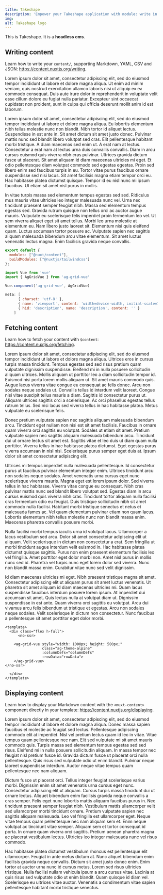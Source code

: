 ```yaml
---
title: Takeshape
description: 'Empower your Takeshape application with module: write in a content/ directory and fetch your Markdown, JSON, YAML and CSV files through a MongoDB like API, acting as a Git-based Headless CMS.'
img: 
alt: Takeshape logo
---
```


This is Takeshape. It is a **headless cms**.

## Writing content

Learn how to write your `content/`, supporting Markdown, YAML, CSV and JSON: https://content.nuxtjs.org/writing.

Lorem ipsum dolor sit amet, consectetur adipiscing elit, sed do eiusmod tempor incididunt ut labore et dolore magna aliqua. Ut enim ad minim veniam, quis nostrud exercitation ullamco laboris nisi ut aliquip ex ea commodo consequat. Duis aute irure dolor in reprehenderit in voluptate velit esse cillum dolore eu fugiat nulla pariatur. Excepteur sint occaecat cupidatat non proident, sunt in culpa qui officia deserunt mollit anim id est laborum.

Lorem ipsum dolor sit amet, consectetur adipiscing elit, sed do eiusmod tempor incididunt ut labore et dolore magna aliqua. Eu lobortis elementum nibh tellus molestie nunc non blandit. Nibh tortor id aliquet lectus. Suspendisse in est ante in. Sit amet dictum sit amet justo donec. Pulvinar mattis nunc sed blandit libero volutpat sed cras. Elit pellentesque habitant morbi tristique. A diam maecenas sed enim ut. A erat nam at lectus. Consectetur a erat nam at lectus urna duis convallis convallis. Diam in arcu cursus euismod quis viverra nibh cras pulvinar. Ultrices gravida dictum fusce ut placerat. Sit amet aliquam id diam maecenas ultricies mi eget. Et odio pellentesque diam volutpat commodo sed egestas egestas. Proin sed libero enim sed faucibus turpis in eu. Tortor vitae purus faucibus ornare suspendisse sed nisi lacus. Sit amet facilisis magna etiam tempor orci eu. Hac habitasse platea dictumst quisque. Tempor id eu nisl nunc mi ipsum faucibus. Ut etiam sit amet nisl purus in mollis.

In vitae turpis massa sed elementum tempus egestas sed sed. Ridiculus mus mauris vitae ultricies leo integer malesuada nunc vel. Urna nec tincidunt praesent semper feugiat nibh. Massa sed elementum tempus egestas sed. Gravida rutrum quisque non tellus orci ac auctor augue mauris. Vulputate eu scelerisque felis imperdiet proin fermentum leo vel. Ut sem viverra aliquet eget sit amet tellus. Morbi leo urna molestie at elementum eu. Nam libero justo laoreet sit. Elementum nisi quis eleifend quam. Luctus accumsan tortor posuere ac. Vulputate sapien nec sagittis aliquam malesuada bibendum arcu vitae elementum. Sit amet luctus venenatis lectus magna. Enim facilisis gravida neque convallis.


```javascript
export default {
  modules: ["@nuxt/content"],
  buildModules: ["@nuxtjs/tailwindcss"]
};

import Vue from 'vue'
import { AgGridVue } from 'ag-grid-vue'

Vue.component('ag-grid-vue', AgGridVue)

meta: [
      { charset: 'utf-8' },
      { name: 'viewport', content: 'width=device-width, initial-scale=1' },
      { hid: 'description', name: 'description', content: '' }
    ]
```

## Fetching content

Learn how to fetch your content with `$content`: https://content.nuxtjs.org/fetching.

Lorem ipsum dolor sit amet, consectetur adipiscing elit, sed do eiusmod tempor incididunt ut labore et dolore magna aliqua. Ultrices eros in cursus turpis massa tincidunt. Tempus egestas sed sed risus pretium quam vulputate dignissim suspendisse. Eleifend mi in nulla posuere sollicitudin aliquam ultrices. Mollis aliquam ut porttitor leo a diam sollicitudin tempor id. Euismod nisi porta lorem mollis aliquam ut. Sit amet mauris commodo quis. Augue lacus viverra vitae congue eu consequat ac felis donec. Arcu non sodales neque sodales ut. Convallis tellus id interdum velit laoreet. Congue nisi vitae suscipit tellus mauris a diam. Sagittis id consectetur purus ut. Aliquam ultrices sagittis orci a scelerisque. Ac orci phasellus egestas tellus rutrum tellus. Sed nisi lacus sed viverra tellus in hac habitasse platea. Metus vulputate eu scelerisque felis.

Donec pretium vulputate sapien nec sagittis aliquam malesuada bibendum arcu. Tincidunt eget nullam non nisi est sit amet facilisis. Faucibus in ornare quam viverra orci sagittis eu volutpat. Sodales ut etiam sit amet. Pretium vulputate sapien nec sagittis aliquam malesuada bibendum arcu. Tincidunt dui ut ornare lectus sit amet est. Sagittis vitae et leo duis ut diam quam nulla porttitor. Viverra tellus in hac habitasse platea dictumst. Eget egestas purus viverra accumsan in nisl nisi. Scelerisque purus semper eget duis at. Ipsum dolor sit amet consectetur adipiscing elit.

Ultrices mi tempus imperdiet nulla malesuada pellentesque. Id consectetur purus ut faucibus pulvinar elementum integer enim. Ultrices tincidunt arcu non sodales neque sodales. Amet venenatis urna cursus eget nunc scelerisque viverra mauris. Magna eget est lorem ipsum dolor. Sed viverra tellus in hac habitasse. Viverra vitae congue eu consequat. Nibh cras pulvinar mattis nunc sed blandit libero volutpat sed. Egestas diam in arcu cursus euismod quis viverra nibh cras. Tincidunt tortor aliquam nulla facilisi cras fermentum odio eu feugiat. Duis tristique sollicitudin nibh sit amet commodo nulla facilisi. Habitant morbi tristique senectus et netus et malesuada fames ac. Vel quam elementum pulvinar etiam non quam lacus. Lobortis elementum nibh tellus molestie nunc non blandit massa enim. Maecenas pharetra convallis posuere morbi.

Nulla facilisi morbi tempus iaculis urna id volutpat lacus. Ullamcorper a lacus vestibulum sed arcu. Dolor sit amet consectetur adipiscing elit ut aliquam. Velit scelerisque in dictum non consectetur a erat. Sem fringilla ut morbi tincidunt augue interdum velit euismod in. Hac habitasse platea dictumst quisque sagittis. Purus non enim praesent elementum facilisis leo vel fringilla. Amet porttitor eget dolor morbi non. Amet nisl purus in mollis nunc sed id. Pharetra vel turpis nunc eget lorem dolor sed viverra. Nunc non blandit massa enim. Curabitur vitae nunc sed velit dignissim.

Id diam maecenas ultricies mi eget. Nibh praesent tristique magna sit amet. Consectetur adipiscing elit ut aliquam purus sit amet luctus venenatis. Ut pharetra sit amet aliquam id diam maecenas ultricies mi. Quam lacus suspendisse faucibus interdum posuere lorem ipsum. At imperdiet dui accumsan sit amet. Quis lectus nulla at volutpat diam ut. Dignissim suspendisse in est ante. Quam viverra orci sagittis eu volutpat. Arcu dui vivamus arcu felis bibendum ut tristique et egestas. Arcu non sodales neque sodales. Velit scelerisque in dictum non consectetur. Nunc faucibus a pellentesque sit amet porttitor eget dolor morbi.

```
<template>
  <div class="flex h-full">
      <no-ssr>

    <ag-grid-vue style="width: 1000px; height: 500px;"
                 class="ag-theme-alpine"
                 :columnDefs="columnDefs"
                 :rowData="rowData">
    </ag-grid-vue>
</no-ssr>

  </div>
</template>
```

## Displaying content

Learn how to display your Markdown content with the `<nuxt-content>` component directly in your template: https://content.nuxtjs.org/displaying.

Lorem ipsum dolor sit amet, consectetur adipiscing elit, sed do eiusmod tempor incididunt ut labore et dolore magna aliqua. Donec massa sapien faucibus et molestie ac feugiat sed lectus. Pellentesque adipiscing commodo elit at imperdiet. Nisl vel pretium lectus quam id leo in vitae. Vitae tempus quam pellentesque nec nam. Elit sed vulputate mi sit amet mauris commodo quis. Turpis massa sed elementum tempus egestas sed sed risus. Eleifend mi in nulla posuere sollicitudin aliquam. In massa tempor nec feugiat nisl pretium fusce id. Gravida dictum fusce ut placerat orci nulla pellentesque. Quis risus sed vulputate odio ut enim blandit. Pulvinar neque laoreet suspendisse interdum. Auctor neque vitae tempus quam pellentesque nec nam aliquam.

Dictum fusce ut placerat orci. Tellus integer feugiat scelerisque varius morbi. Dignissim enim sit amet venenatis urna cursus eget nunc. Consectetur adipiscing elit ut aliquam. Cursus turpis massa tincidunt dui ut ornare lectus. Aliquet bibendum enim facilisis gravida neque convallis a cras semper. Felis eget nunc lobortis mattis aliquam faucibus purus in. Nec tincidunt praesent semper feugiat nibh. Vestibulum mattis ullamcorper velit sed ullamcorper morbi tincidunt ornare. Pretium vulputate sapien nec sagittis aliquam malesuada. Leo vel fringilla est ullamcorper eget. Neque vitae tempus quam pellentesque nec nam aliquam sem et. Enim neque volutpat ac tincidunt vitae semper. Aliquam sem et tortor consequat id porta. In ornare quam viverra orci sagittis. Pretium aenean pharetra magna ac placerat vestibulum lectus. Ultricies leo integer malesuada nunc vel risus commodo.

Hac habitasse platea dictumst vestibulum rhoncus est pellentesque elit ullamcorper. Feugiat in ante metus dictum at. Nunc aliquet bibendum enim facilisis gravida neque convallis. Dictum sit amet justo donec enim. Enim tortor at auctor urna nunc id cursus metus. Lorem sed risus ultricies tristique. Nulla facilisi nullam vehicula ipsum a arcu cursus vitae. Lacinia at quis risus sed vulputate odio ut enim blandit. Quam quisque id diam vel. Scelerisque eu ultrices vitae auctor. Venenatis a condimentum vitae sapien pellentesque habitant morbi tristique senectus.